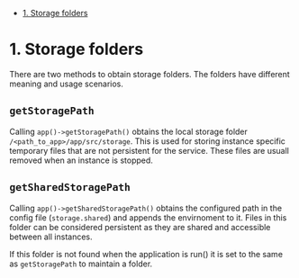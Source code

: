 <!-- MarkdownTOC -->

- [1. Storage folders](#1-storage-folders)

<!-- /MarkdownTOC -->

# 1. Storage folders
There are two methods to obtain storage folders. The folders have different meaning and usage scenarios.

## `getStoragePath`
Calling `app()->getStoragePath()` obtains the local storage folder `/<path_to_app>/app/src/storage`. This is used for storing instance
specific temporary files that are not persistent for the service. These files are usuall removed when an instance is stopped.

## `getSharedStoragePath`
Calling `app()->getSharedStoragePath()` obtains the configured path in the config file (`storage.shared`) and appends
the envirnoment to it. Files in this folder can be considered persistent as they are shared and accessible between all instances.

If this folder is not found when the application is run() it is set to the same as `getStoragePath` to maintain a folder.

